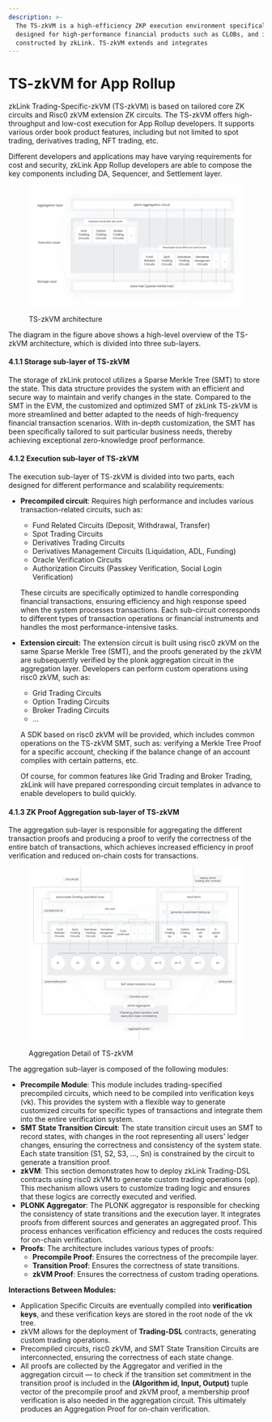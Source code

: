```yaml
---
description: >-
  The TS-zkVM is a high-efficiency ZKP execution environment specifically
  designed for high-performance financial products such as CLOBs, and it is
  constructed by zkLink. TS-zkVM extends and integrates
---
```


# TS-zkVM for App Rollup

zkLink Trading-Specific-zkVM (TS-zkVM) is based on tailored core ZK circuits and Risc0 zkVM extension ZK circuits. The TS-zkVM offers high-throughput and low-cost execution for App Rollup developers. It supports various order book product features, including but not limited to spot trading, derivatives trading, NFT trading, etc.

Different developers and applications may have varying requirements for cost and security, zkLink App Rollup developers are able to compose the key components including DA, Sequencer, and Settlement layer.

<figure><img src="../../.gitbook/assets/figure4.png" alt=""><figcaption><p>TS-zkVM architecture</p></figcaption></figure>

The diagram in the figure above shows a high-level overview of the TS-zkVM architecture, which is divided into three sub-layers.

#### 4.1.1 Storage sub-layer of TS-zkVM

The storage of zkLink protocol utilizes a Sparse Merkle Tree (SMT) to store the state. This data structure provides the system with an efficient and secure way to maintain and verify changes in the state. Compared to the SMT in the EVM, the customized and optimized SMT of zkLink TS-zkVM is more streamlined and better adapted to the needs of high-frequency financial transaction scenarios. With in-depth customization, the SMT has been specifically tailored to suit particular business needs, thereby achieving exceptional zero-knowledge proof performance.

#### 4.1.2 Execution sub-layer of TS-zkVM

The execution sub-layer of TS-zkVM is divided into two parts, each designed for different performance and scalability requirements:

*   **Precompiled circuit**: Requires high performance and includes various transaction-related circuits, such as:

    * Fund Related Circuits (Deposit, Withdrawal, Transfer)
    * Spot Trading Circuits
    * Derivatives Trading Circuits
    * Derivatives Management Circuits (Liquidation, ADL, Funding)
    * Oracle Verification Circuits
    * Authorization Circuits (Passkey Verification, Social Login Verification)

    These circuits are specifically optimized to handle corresponding financial transactions, ensuring efficiency and high response speed when the system processes transactions. Each sub-circuit corresponds to different types of transaction operations or financial instruments and handles the most performance-intensive tasks.
*   **Extension circuit:** The extension circuit is built using risc0 zkVM on the same Sparse Merkle Tree (SMT), and the proofs generated by the zkVM are subsequently verified by the plonk aggregation circuit in the aggregation layer. Developers can perform custom operations using risc0 zkVM, such as:

    * Grid Trading Circuits
    * Option Trading Circuits
    * Broker Trading Circuits
    * …

    A SDK based on risc0 zkVM will be provided, which includes common operations on the TS-zkVM SMT, such as: verifying a Merkle Tree Proof for a specific account, checking if the balance change of an account complies with certain patterns, etc.

    Of course, for common features like Grid Trading and Broker Trading, zkLink will have prepared corresponding circuit templates in advance to enable developers to build quickly.

#### 4.1.3 ZK Proof Aggregation sub-layer of TS-zkVM

The aggregation sub-layer is responsible for aggregating the different transaction proofs and producing a proof to verify the correctness of the entire batch of transactions, which achieves increased efficiency in proof verification and reduced on-chain costs for transactions.

<figure><img src="../../.gitbook/assets/figure5.png" alt=""><figcaption><p>Aggregation Detail of TS-zkVM</p></figcaption></figure>

The aggregation sub-layer is composed of the following modules:

* **Precompile Module**: This module includes trading-specified precompiled circuits, which need to be compiled into verification keys (vk). This provides the system with a flexible way to generate customized circuits for specific types of transactions and integrate them into the entire verification system.
* **SMT State Transition Circuit**: The state transition circuit uses an SMT to record states, with changes in the root representing all users' ledger changes, ensuring the correctness and consistency of the system state. Each state transition (S1, S2, S3, ..., Sn) is constrained by the circuit to generate a transition proof.
* **zkVM**: This section demonstrates how to deploy zkLink Trading-DSL contracts using risc0 zkVM to generate custom trading operations (op). This mechanism allows users to customize trading logic and ensures that these logics are correctly executed and verified.
* **PLONK Aggregator**: The PLONK aggregator is responsible for checking the consistency of state transitions and the execution layer. It integrates proofs from different sources and generates an aggregated proof. This process enhances verification efficiency and reduces the costs required for on-chain verification.
* **Proofs**: The architecture includes various types of proofs:
  * **Precompile Proof**: Ensures the correctness of the precompile layer.
  * **Transition Proof**: Ensures the correctness of state transitions.
  * **zkVM Proof**: Ensures the correctness of custom trading operations.

**Interactions Between Modules:**

* Application Specific Circuits are eventually compiled into **verification keys**, and these verification keys are stored in the root node of the vk tree.
* zkVM allows for the deployment of **Trading-DSL** contracts, generating custom trading operations.
* Precompiled circuits, risc0 zkVM, and SMT State Transition Circuits are interconnected, ensuring the correctness of each state change.
* All proofs are collected by the Aggregator and verified in the aggregation circuit — to check if the transition set commitment in the transition proof is included in the **(Algorithm id, Input, Output)** tuple vector of the precompile proof and zkVM proof, a membership proof verification is also needed in the aggregation circuit. This ultimately produces an Aggregation Proof for on-chain verification.
